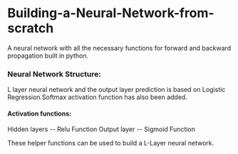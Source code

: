 # Building-a-Neural-Network-from-scratch
A neural network with all the necessary functions for forward and backward propagation built in python.

### Neural Network Structure:

L layer neural network and the output layer prediction is based on Logistic Regression.Softmax activation function has also been added.

#### Activation functions:

Hidden layers -- Relu Function
Output layer -- Sigmoid Function

These helper functions can be used to build a L-Layer neural network.










